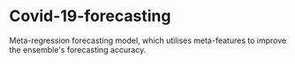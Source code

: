 # Covid-19-forecasting
Meta-regression forecasting model, which utilises meta-features to improve the ensemble's forecasting accuracy.
